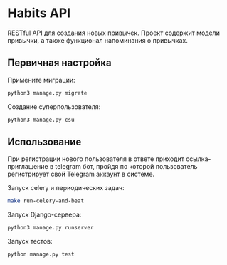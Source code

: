 # Habits API

RESTful API для создания новых привычек. 
Проект содержит модели привычки, а также функционал напоминания о привычках.

## Первичная настройка
Примените миграции:

```bash
python3 manage.py migrate
```

Создание суперпользователя:

```bash
python3 manage.py csu
```

## Использование

При регистрации нового пользователя в ответе приходит ссылка-приглашение в telegram бот, пройдя по которой пользователь регистрирует свой Telegram аккаунт в системе.

Запуск celery и периодических задач:
```bash
make run-celery-and-beat
```

Запуск Django-сервера:
```bash
python3 manage.py runserver
```

Запуск тестов:
```bash
python manage.py test 
```